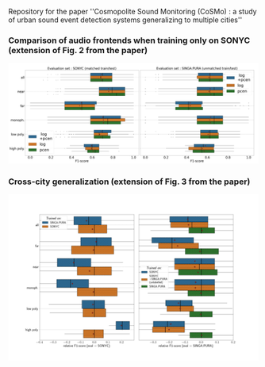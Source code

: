 Repository for the paper ''Cosmopolite Sound Monitoring (CoSMo) : a study of urban sound event detection systems generalizing to multiple cities''




### Comparison of audio frontends when training only on SONYC (extension of Fig. 2 from the paper)
![Alt text](experiments/figures/logpcenf1_merged.png?raw=True)

### Cross-city generalization (extension of Fig. 3 from the paper)
![Alt text](experiments/figures/cross-city_generalization.png?raw=True)

